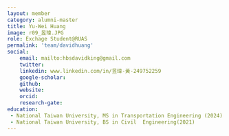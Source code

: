 ```yaml
---
layout: member
category: alumni-master
title: Yu-Wei Huang
image: r09_昱瑋.JPG
role: Exchage Student@RUAS
permalink: 'team/davidhuang'
social:
    email: mailto:hbsdavidking@gmail.com
    twitter: 
    linkedin: www.linkedin.com/in/昱瑋-黃-249752259
    google-scholar: 
    github: 
    website: 
    orcid: 
    research-gate: 
education:
 - National Taiwan University, MS in Transportation Engineering (2024)
 - National Taiwan University, BS in Civil  Engineering(2021)
---
```


